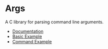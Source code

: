 # Args

A C library for parsing command line arguments.

* [Documentation](http://www.dmulholl.com/docs/args/v2/)
* [Basic Example](https://github.com/dmulholl/args/blob/v2/src/example1.c)
* [Command Example](https://github.com/dmulholl/args/blob/v2/src/example2.c)

